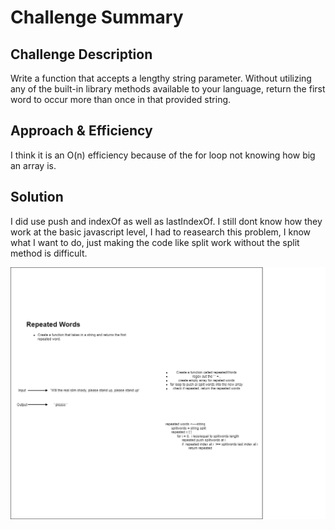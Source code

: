 # Challenge Summary
<!-- Short summary or background information -->


## Challenge Description
<!-- Description of the challenge -->

Write a function that accepts a lengthy string parameter.
Without utilizing any of the built-in library methods available to your language, return the first word to occur more than once in that provided string.
## Approach & Efficiency
<!-- What approach did you take? Why? What is the Big O space/time for this approach? -->

I think it is an O(n) efficiency because of the for loop not knowing how big an array is.

## Solution
<!-- Embedded whiteboard image -->

I did use push and indexOf as well as lastIndexOf. I still dont know how they work at the basic javascript level, I had to reasearch this problem, I know what I want to do, just making the code like split work without the split method is difficult. 

![Whiteboard](./repeatedWord.png)